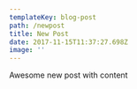 ```yaml
---
templateKey: blog-post
path: /newpost
title: New Post
date: 2017-11-15T11:37:27.698Z
image: ''
---
```

Awesome new post with content
